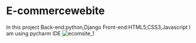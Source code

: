 # E-commercewebite
In this project 
Back-end:python,Django
Front-end:HTML5,CSS3,Javascript
I am using pycharm IDE
![ecomsite_1](https://user-images.githubusercontent.com/75440215/142861278-47235d08-6680-42d4-bfb3-52a7d81e26f9.jpg)
